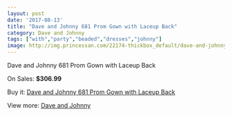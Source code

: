 ```yaml
---
layout: post
date: '2017-08-13'
title: "Dave and Johnny 681 Prom Gown with Laceup Back"
category: Dave and Johnny
tags: ["with","party","beaded","dresses","johnny"]
image: http://img.princessan.com/22174-thickbox_default/dave-and-johnny-681-prom-gown-with-laceup-back.jpg
---
```

Dave and Johnny 681 Prom Gown with Laceup Back

On Sales: **$306.99**
<a href="https://www.princessan.com/en/dave-and-johnny/10105-dave-and-johnny-681-prom-gown-with-laceup-back.html"><amp-img layout="responsive" width="600" height="600" src="//img.princessan.com/22174-thickbox_default/dave-and-johnny-681-prom-gown-with-laceup-back.jpg" alt="Dave and Johnny 681 Prom Gown with Laceup Back 0" /></a>
<a href="https://www.princessan.com/en/dave-and-johnny/10105-dave-and-johnny-681-prom-gown-with-laceup-back.html"><amp-img layout="responsive" width="600" height="600" src="//img.princessan.com/22175-thickbox_default/dave-and-johnny-681-prom-gown-with-laceup-back.jpg" alt="Dave and Johnny 681 Prom Gown with Laceup Back 1" /></a>

Buy it: [Dave and Johnny 681 Prom Gown with Laceup Back](https://www.princessan.com/en/dave-and-johnny/10105-dave-and-johnny-681-prom-gown-with-laceup-back.html "Dave and Johnny 681 Prom Gown with Laceup Back")

View more: [Dave and Johnny](https://www.princessan.com/en/16-dave-and-johnny "Dave and Johnny")